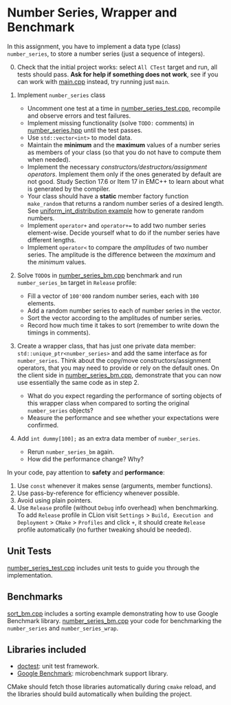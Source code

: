 # Number Series, Wrapper and Benchmark

In this assignment, you have to implement a data type (class) `number_series`, to store a number series (just a sequence of integers).

0. Check that the initial project works: select `All CTest` target and run, all tests should pass. **Ask for help if something does not work**, see if you can work with [main.cpp](main.cpp) instead, try running just `main`.

1. Implement `number_series` class
   - Uncomment one test at a time in [number_series_test.cpp](number_series_test.cpp), recompile and observe errors and test failures. 
   - Implement missing functionality (solve `TODO:` comments) in [number_series.hpp](number_series.hpp) until the test passes.
   - Use `std::vector<int>` to model data.
   - Maintain the **minimum** and the **maximum** values of a number series as members of your class (so that you do not have to compute them when needed).
   - Implement the necessary *constructors/destructors/assignment operators*. Implement them only if the ones generated by default are not good. Study Section 17.6 or Item 17 in EMC++ to learn about what is generated by the compiler.
   - Your class should have a **static** member factory function `make_random` that returns a random number series of a desired length. See [uniform_int_distribution example](https://en.cppreference.com/w/cpp/numeric/random/uniform_int_distribution) how to generate random numbers.
   - Implement `operator+` and `operator+=` to add two number series element-wise. Decide yourself what to do if the number series have different lengths.
   - Implement `operator<` to compare the *amplitudes* of two number series. The amplitude is the difference between the *maximum* and the *minimum* values.
2. Solve `TODO`s in [number_series_bm.cpp](number_series_bm.cpp) benchmark and run `number_series_bm` target in `Release` profile:
   - Fill a vector of `100'000` random number series, each with `100` elements.
   - Add a random number series to each of number series in the vector.
   - Sort the vector according to the amplitudes of number series. 
   - Record how much time it takes to sort (remember to write down the timings in comments).
3. Create a wrapper class, that has just one private data member: `std::unique_ptr<number_series>` and add the same interface as for `number_series`. Think about the copy/move constructors/assignment operators, that you may need to provide or rely on the default ones. On the client side in [number_series_bm.cpp](number_series_bm.cpp), demonstrate that you can now use essentially the same code as in step 2.
   - What do you expect regarding the performance of sorting objects of this wrapper class when compared to sorting the original `number_series` objects?
   - Measure the performance and see whether your expectations were confirmed.
4. Add `int dummy[100];` as an extra data member of `number_series`.
   - Rerun `number_series_bm` again.
   - How did the performance change? Why?

In your code, pay attention to **safety** and **performance**:
1. Use `const` whenever it makes sense (arguments, member functions). 
2. Use pass-by-reference for efficiency whenever possible.
3. Avoid using plain pointers.
4. Use `Release` profile (without `Debug` info overhead) when benchmarking. To add `Release` profile in CLion visit `Settings` > `Build, Execution and Deployment` > `CMake` > `Profiles` and click `+`, it should create `Release` profile automatically (no further tweaking should be needed).

## Unit Tests
[number_series_test.cpp](number_series_test.cpp) includes unit tests to guide you through the implementation.

## Benchmarks
[sort_bm.cpp](sort_bm.cpp) includes a sorting example demonstrating how to use Google Benchmark library.
[number_series_bm.cpp](number_series_bm.cpp) your code for benchmarking the `number_series` and `number_series_wrap`.

## Libraries included
- [doctest](https://github.com/doctest/doctest): unit test framework.
- [Google Benchmark](https://github.com/google/benchmark): microbenchmark support library.

CMake should fetch those libraries automatically during `cmake` reload, and the libraries should build automatically when building the project.